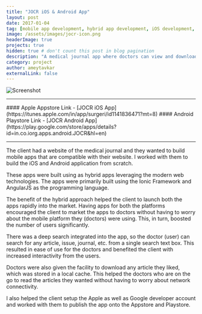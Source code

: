 ```yaml
---
title: "JOCR iOS & Android App"
layout: post
date: 2017-01-04
tag: [mobile app development, hybrid app development, iOS development, android development, ionic, cordova, json]
image: /assets/images/jocr-icon.png
headerImage: true
projects: true
hidden: true # don't count this post in blog pagination
description: "A medical journal app where doctors can view and download the current issue as well as previous archived issues"
category: project
author: ameytavkar
externalLink: false
---
```


![Screenshot](https://ameytavkar.github.io/ameytavkar/assets/images/jocr-screenshots.jpg)

<hr />
#### Apple Appstore Link - [JOCR iOS App](https://itunes.apple.com/in/app/surgeri/id1141836471?mt=8)
#### Android Playstore Link - [JOCR Android App](https://play.google.com/store/apps/details?id=in.co.iorg.apps.android.JOCR&hl=en)
<hr />

The client had a website of the medical journal and they wanted to build mobile apps that are compatible with their website. I worked with them to build the iOS and Android application from scratch.

These apps were built using as hybrid apps leveraging the modern web technologies. The apps were primarily built using the Ionic Framework and AngularJS as the programming language. 

The benefit of the hybrid approach helped the client to launch both the apps rapidly into the market. Having apps for both the platforms encouraged the client to market the apps to doctors without having to worry about the mobile platform they (doctors) were using. This, in turn, boosted the number of users significantly. 

There was a deep search integrated into the app, so the doctor (user) can search for any article, issue, journal, etc. from a single search text box. This resulted in ease of use for the doctors and benefited the client with increased interactivity from the users.

Doctors were also given the facility to download any article they liked, which was stored in a local cache. This helped the doctors who are on the go to read the articles they wanted without having to worry about network connectivity.

I also helped the client setup the Apple as well as Google developer account and worked with them to publish the app onto the Appstore and Playstore.
